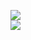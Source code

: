 [![](https://img.shields.io/badge/Made%20With-Github%20Spray-lightgrey.svg?style=for-the-badge&logo=github)](https://github.com/Annihil/github-spray#9389)  
[![](https://i.imgur.com/2DrTn0Z.gif)](https://github.com/Annihil/github-spray)